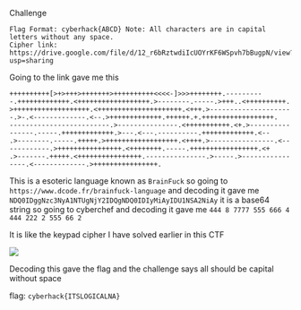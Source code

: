 Challenge
```
Flag Format: cyberhack{ABCD} Note: All characters are in capital letters without any space.
Cipher link: https://drive.google.com/file/d/12_r6bRztwdiIcUOYrKF6WSpvh7bBugpN/view?usp=sharing
```

Going to the link gave me this
```
++++++++++[>+>+++>+++++++>++++++++++<<<<-]>>>++++++++.----------.+++++++++++++.<++++++++++++++++++.>--------.-----.>+++..<++++++++++.
>+++++++++++++++++++.<+++++++++++++++++++++.<+++.>---------------------.>-.<-------------.<--.>+++++++++++++.++++++.+.++++++++++++++++++.
-------------------------.>---------------.<+++++++++++.<+.>----------------.-----.+++++++++++++.>---.<---.----------.+++++++++++++.<--
.>--------.-----.+++++.>++++++++++++++++++.<++++.>----------------.<------------.>++++++++++++++++.<++++++++.-----.+++++++++++++++++.<+
.>-------.+++++.<++++++++++++++++.---------------.>-----.>----------------.<-------------.>++++++++++++++++.
```

This is a esoteric language known as ```BrainFuck``` so going to ```https://www.dcode.fr/brainfuck-language``` and decoding it gave me
```NDQ0IDggNzc3NyA1NTUgNjY2IDQgNDQ0IDIyMiAyIDU1NSA2NiAy``` it is a base64 string so going to cyberchef and decoding it gave me
```444 8 7777 555 666 4 444 222 2 555 66 2```

It is like the keypad cipher I have solved earlier in this CTF

<img src = 'https://camo.githubusercontent.com/0a09b3f773f371310cba6af9578b5f296a1864de4554760078d0044cb645ea0d/68747470733a2f2f656e637279707465642d74626e302e677374617469632e636f6d2f696d616765733f713d74626e3a414e643947635153795378486a4d4676383058577037344c5a7066726e41726f3661314d4c7165463146337a706775413550475357396f76'/>

Decoding this gave the flag and the challenge says all should be capital without space

flag: ```cyberhack{ITSLOGICALNA}```
